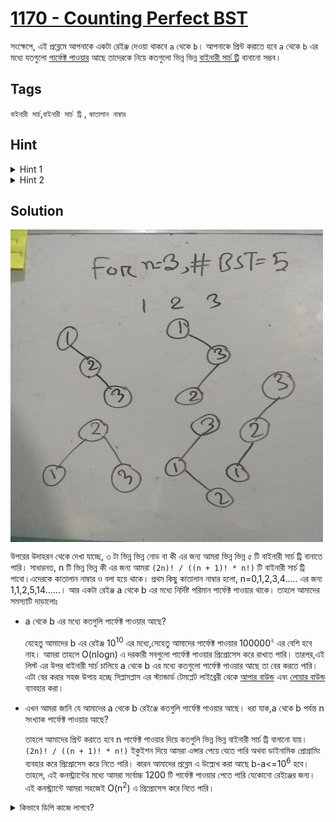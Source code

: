 # [1170 - Counting Perfect BST](http://lightoj.com/volume_showproblem.php?problem=1170)  

সংক্ষেপে, এই প্রব্লেমে আপনাকে একটা রেইঞ্জ দেওয়া থাকবে `a` থেকে `b`। আপনাকে প্রিন্ট করাতে হবে `a` থেকে `b` এর মধ্যে যতগুলো [পার্ফেক্ট পাওয়ার](https://en.wikipedia.org/wiki/Perfect_power) আছে তাদেরকে নিয়ে কতগুলো ভিন্ন ভিন্ন [বাইনারী সার্চ ট্রি](https://hellohasan.com/category/data-structure/tree/binary-search-tree-bst/)  বানানো সম্ভব।  

## Tags

`বাইনারী সার্চ`,`বাইনারী সার্চ ট্রি` , `কাতালান নাম্বার`

## Hint

<details>
<summary>  
    Hint 1
</summary>

একটা রেইঞ্জে কতগুলি পার্ফেক্ট পাওয়ার পসিবল? এটা কি কনস্ট্যান্ট?
</details>

<details>
<summary>  
    Hint 2
</summary>

n টা ভিন্ন ভিন্ন নাম্বার দিয়ে কতগুলি ভিন্ন ভিন্ন বাইনারী সার্চ ট্রি বানানো সম্ভব?
</details>

## Solution

<img src="BST.jpg" width="500" height="500" align="middle">  



উপরের উদাহরন থেকে দেখা যাচ্ছে, ৩ টা ভিন্ন ভিন্ন নোড বা কী এর জন্য আমরা ভিন্ন ভিন্ন ৫ টি বাইনারী সার্চ ট্রি বানাতে পারি। সাধারনত, n টি ভিন্ন ভিন্ন কী এর জন্য আমরা `(2n)! / ((n + 1)! * n!)` টি বাইনারী সার্চ ট্রি পাবো।এদেরকে কাতালান নাম্বার ও বলা হয়ে থাকে। প্রথম কিছু কাতালান নাম্বার হলো, n=0,1,2,3,4..... এর জন্য 1,1,2,5,14......।  আর একটা রেইঞ্জ a থেকে b এর মধ্যে নির্দিষ্ট পরিমান পার্ফেক্ট পাওয়ার থাকে। তাহলে আমাদের সমস্যাটি দাড়ালোঃ  
- a থেকে b এর মধ্যে কতগুলি পার্ফেক্ট পাওয়ার আছে?  

	যেহেতু আমাদের b এর রেইঞ্জ 10<sup>10</sup> এর মধ্যে,সেহেতু আমাদের পার্ফেক্ট পাওয়ার 100000<sup>২</sup> এর বেশি হবে নাহ। আমরা তাহলে O(nlogn) এ দরকারী সবগুলো পার্ফেক্ট পাওয়ার প্রিপ্রোসেস করে রাখতে পারি। তারপর,এই লিস্ট এর উপর বাইনারী সার্চ চালিয়ে a থেকে b এর মধ্যে কতগুলো পার্ফেক্ট পাওয়ার আছে তা বের করতে পারি। এটা বের করার সহজ উপায় হচ্ছে সিপ্লাসপ্লাস এর স্ট্যান্ডার্ড টেমপ্লেট লাইব্রেরী থেকে [আপার বাউন্ড](https://www.geeksforgeeks.org/upper_bound-in-cpp/) এবং [লোয়ার বাউন্ড](https://www.geeksforgeeks.org/lower_bound-in-cpp/) ব্যাবহার করা।  
- এখন আমরা জানি যে আমাদের a থেকে b রেইঞ্জে কতগুলি পার্ফেক্ট পাওয়ার আছে। ধরা যাক,a থেকে b পর্যন্ত  n সংখ্যাক পার্ফেক্ট পাওয়ার আছে? 

	তাহলে আমাদের প্রিন্ট করাতে হবে n পার্ফেক্ট পাওয়ার দিয়ে কতগুলি ভিন্ন ভিন্ন বাইনারী সার্চ ট্রি বানানো যায়। `(2n)! / ((n + 1)! * n!)` ইকুইশন দিয়ে আমরা এন্সার পেয়ে যেতে পারি অথবা ডাইনামিক প্রোগ্রামিং ব্যবহার করে প্রিপ্রোসেস করে নিতে পারি। কারন আমাদের প্রব্লেম এ উল্ল্যেখ করা আছে b-a<=10<sup>6</sup> হবে। তাহলে, এই কনস্ট্র্যান্টের মধ্যে আমরা সর্বোচ্চ 1200 টি পার্ফেক্ট পাওয়ার পেতে পারি যেকোনো রেইঞ্জের জন্য। এই কনস্ট্র্যান্টে আমরা সহজেই O(n<sup>2</sup>) এ প্রিপ্রোসেস করে নিতে পারি। 


<details>
<summary>  
    কিভাবে ডিপি কাজে লাগবে?
</summary>

<img src="BST_recur.JPG" width="500" height="50" align="middle"> 


প্রত্যেক n ভিন্ন ভিন্ন নোড এর জন্য এই রিকারেন্স রিলেশন সত্য এবং বেইস কেইস হচ্ছে, n=0 এর জন্য ১ এবং n=1 এর জন্য ১ কার্বন, ১ নোড দিয়ে একটাই বাইনারী সার্চ ট্রি সম্ভব এবং একটা এম্পটি বাইনারী সার্চ ট্রিও সম্ভব।
কেন এই রিকারেন্স রিলেশন সত্য?  

লেটস সে ,আমাদের কাছে n টা নোড আছে এবং যেকোনো একটা কে রুট ধরলে আমাদের কাছে n-1 নন রুট নোড চয়েস থাকে আবার এই নন রুট নোড দের কে চুজেন নোড এর ছোটো এবং বড় হিসাবে দুই ভাবে পার্টিশন করতে হবে। ধরা যাক, i হচ্ছে আমাদের চুজেন রুট নোড। তাহলে আমাদের কাছে i-1 টি নন রুট নোড i এর চেয়ে ছোটো থাকবে এবং n-i টি নন রুট নোড i এর চেয়ে বড় থাকবে। এই ২ টি সেটের জন্য নির্দিষ্ট পরিমান সম্ভাব্য সাবট্রি ই আমরা পাবো।সুতরাং, i কে রুট ধর সর্বোমোট t(i-1)*t(n-i) টি বাইনারী সার্চ ট্রি পাবো। গুন করেছি কারনে বাম মানে i থেকে ছোট নোড দের নিয়ে গঠিত সাবট্রি এবং ডান মানে i থেকে বড় নোড নিয়ে গঠিত সবট্রি দুটি ডিসজয়েন্ট। এখন সবগুলো নোডকে রুট ধরে n এর জন্য আমরা টোটাল বাইনারী সার্চ ট্রি পাবোঃ

<img src="BST_recur.JPG" width="500" height="50" align="middle"> 

টি। 

## C++
### DP
-----
```cpp 

#include<bits/stdc++.h>
using namespace std;
const long long MOD = 100000007;
#define uniq(vec) vec.resize(distance(vec.begin(),unique(vec.begin(),vec.end())))
#define rep(i,a) for(int i=0; i<a;i++)
#define rep1(i,a,b) for(int i=(a);i<=(b);++i)
#define ALL(x) x.begin(),x.end()
#define pb push_back
typedef long long ll;
typedef vector<ll> vll;
const int maxx=100005;
vll pp;
const int maxxn=1150;
ll BST[maxxn];
void solve(){
    ll a,b;
    cin>>a>>b;
    ll n=(upper_bound(ALL(pp),b)-pp.begin())-(lower_bound(ALL(pp),a)-pp.begin());
    cout<<BST[n]<<endl;
}
signed main()
{
    for(ll i=2;i<=maxx;i++){
        ll j=i*i;
        while(j<=(ll)1e10){
            pp.pb(j);
            j*=i;
        }
    }
    sort(ALL(pp));
    uniq(pp);                                           //unique perfect power stored
    rep(i,maxxn){                                       //dp starts
        if (i==0 || i==1){
            BST[i]=1;
        }
        else{
            ll sum =0;ll left, right;
            rep1(k,1,i){
                left = BST[k-1] % MOD;
                right= BST[i-k] % MOD;
                sum =(sum%MOD+ (left * right)%MOD)%MOD;
            }
            BST[i]=sum;
        }
    }
    BST[0]=0;
    int t;
    cin>>t;
    int cs=0;
    while(t--){
        cout<<"Case "<<++cs<<": ";
        solve();
    }
    return 0;
}
```

### Combinatorics
-----
```cpp 
#include<bits/stdc++.h>
using namespace std;
const long long MOD = 100000007;
#define uniq(vec) vec.resize(distance(vec.begin(),unique(vec.begin(),vec.end())))
#define rep(i,a) for(int i=0; i<a;i++)
#define rep1(i,a,b) for(int i=(a);i<=(b);++i)
#define irep(i,b,a) for(int i=(b);i>=(a);--i)
#define ALL(x) x.begin(),x.end()
#define pb push_back
typedef long long ll;
typedef vector<ll> vll;
const int maxx=100005;
vll pp;
const int maxxn=2*1150;
template<typename T>inline T Bigmod(T base, T power, T MOD){
    T ret=1;
    while(power)
    {
        if(power & 1)ret=(ret*base)%MOD;
        base=(base*base)%MOD;
        power>>=1;
    }
    return ret;
}
vll fact(maxxn);
void init(){
    fact[0]=1;
    rep1(i,1,maxxn-1){
        fact[i]=(fact[i-1]*i)%MOD;
        fact[i]%=MOD;
    }
}
//(2n)! / ((n + 1)! * n!)
void solve(){
    ll a,b;
    cin>>a>>b;
    ll n=(upper_bound(ALL(pp),b)-pp.begin())-(lower_bound(ALL(pp),a)-pp.begin());
    if(n==0){
        cout<<0<<endl;
        return;
    }
    ll denom=Bigmod((fact[n+1]*fact[n])%MOD,MOD-2,MOD);
    ll ans=(fact[2*n]*denom)%MOD;
    cout<<ans<<endl;
}
signed main()
{
    init();
    for(ll i=2;i<=maxx;i++){
        ll j=i*i;
        while(j<=(ll)1e10){
            pp.pb(j);
            j*=i;
        }
    }
    sort(ALL(pp));
    uniq(pp);
    int t;
    cin>>t;
    int cs=0;
    while(t--){
        cout<<"Case "<<++cs<<": ";
        solve();
    }
    return 0;
}
```